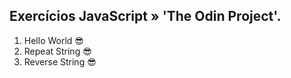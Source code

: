 ## Exercícios JavaScript  » 'The Odin Project'. 

1. Hello World 😎
2. Repeat String 😎
3. Reverse String 😎

